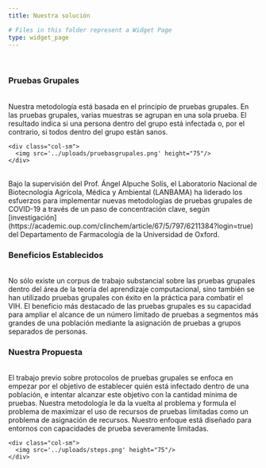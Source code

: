 ```yaml
---
title: Nuestra solución

# Files in this folder represent a Widget Page
type: widget_page
---
```


<br/>
<h3>Pruebas Grupales</h3>
<br/>
Nuestra metodología está basada en el principio de pruebas grupales. En las pruebas grupales, varias muestras se agrupan en una sola prueba. El resultado indica si una persona dentro del grupo está infectada o, por el contrario, si todos dentro del grupo están sanos.

    <div class="col-sm">
      <img src='../uploads/pruebasgrupales.png' height="75"/>
    </div>

<br/>
Bajo la supervisión del Prof. Ángel Alpuche Solís, el Laboratorio Nacional de Biotecnología Agrícola, Médica y Ambiental (LANBAMA) ha liderado los esfuerzos para implementar nuevas metodologías de pruebas grupales de COVID-19 a través de un paso de concentración clave, según [investigación](https://academic.oup.com/clinchem/article/67/5/797/6211384?login=true) del Departamento de Farmacología de la Universidad de Oxford.
<br/>
<h3>Beneficios Establecidos</h3>
<br/>
No sólo existe un corpus de trabajo substancial sobre las pruebas grupales dentro del área de la teoría del aprendizaje computacional, sino también se han utilizado pruebas grupales con éxito en la práctica para combatir el VIH. El beneficio más destacado de las pruebas grupales es su capacidad para ampliar el alcance de un número limitado de pruebas a segmentos más grandes de una población mediante la asignación de pruebas a grupos separados de personas.
<br/>
<h3>Nuestra Propuesta</h3>
<br/>
El trabajo previo sobre protocolos de pruebas grupales se enfoca en empezar por el objetivo de establecer quién está infectado dentro de una población, e intentar alcanzar este objetivo con la cantidad mínima de pruebas. Nuestra metodología le da la vuelta al problema y formula el problema de maximizar el uso de recursos de pruebas limitadas como un problema de asignación de recursos. Nuestro enfoque está diseñado para entornos con capacidades de prueba severamente limitadas.

    <div class="col-sm">
      <img src='../uploads/steps.png' height="75"/>
    </div>
